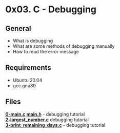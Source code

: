 # 0x03. C - Debugging
## General
- What is debugging
- What are some methods of debugging manually
- How to read the error message
## Requirements
- Ubuntu 20.04
- gcc gnu89
## Files
**[0-main.c](0-main.c) [main.h](main.h)** - debugging tutorial  
**[2-largest_number.c](2-largest_number.c)** debugging tutorial  
**[3-print_remaining_days.c](3-print_remaining_days.c)** - debugging tutorial  

